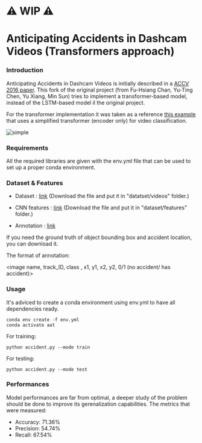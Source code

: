 # ⚠️ WIP ⚠️
# Anticipating Accidents in Dashcam Videos (Transformers approach)


### Introduction

Anticipating Accidents in Dashcam Videos is initially described in a [ACCV 2016 paper](https://drive.google.com/file/d/0ByuDEGFYmWsbNkVxcUxhdDRVRkU/view?usp=sharing&resourcekey=0-RsYavk2HgV_D-RXpUF7NEg).
This fork of the original project (from Fu-Hsiang Chan, Yu-Ting Chen, Yu Xiang, Min Sun) tries to implement a transformer-based model, instead of the LSTM-based model il the original project.

For the transformer implementation it was taken as a reference [this example](https://keras.io/examples/vision/video_transformers/#building-the-transformerbased-model) that uses a simplified transformer (encoder only) for video classification.

![simple](https://github.com/luibo/Anticipating-Accidents-with-Transformers/assets/26224625/b6b80378-db7f-435c-86ca-01f33ec3ee19)


### Requirements
All the required libraries are given with the env.yml file that can be used to set up a proper conda environment.

### Dataset & Features

* Dataset : [link](http://aliensunmin.github.io/project/dashcam/) (Download the file and put it in "datatset/videos" folder.)

* CNN features : [link](https://drive.google.com/file/d/0B8xi2Pbo0n2gRGpzWUEzRTU2WUk/view?usp=sharing&resourcekey=0-e9lvHE70UAbFuVd79KWxZw) (Download the file and put it in "dataset/features" folder.)

* Annotation : [link](https://drive.google.com/file/d/0B8xi2Pbo0n2gdTlwT2NXdS1NTFE/view?usp=sharing&resourcekey=0-G5Vtj94Pdeiy1WJU84bcFA)

If you need the ground truth of object bounding box and accident location, you can download it.

The format of annotation:

<image name, track_ID, class , x1, y1, x2, y2, 0/1 (no accident/ has accident)>

### Usage
It's adviced to create a conda environment using env.yml to have all dependencies ready.
```
conda env create -f env.yml
conda activate aat
```

For training:
```
python accident.py --mode train
```

For testing:
```
python accident.py --mode test
```

### Performances
Model performances are far from optimal, a deeper study of the problem should be done to improve its gerenalization capabilities.
The metrics that were measured:
- Accuracy: 71.36%
- Precision: 54.74%
- Recall: 67.54%

